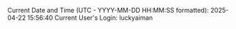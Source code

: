 Current Date and Time (UTC - YYYY-MM-DD HH:MM:SS formatted): 2025-04-22 15:56:40
Current User's Login: luckyaiman
